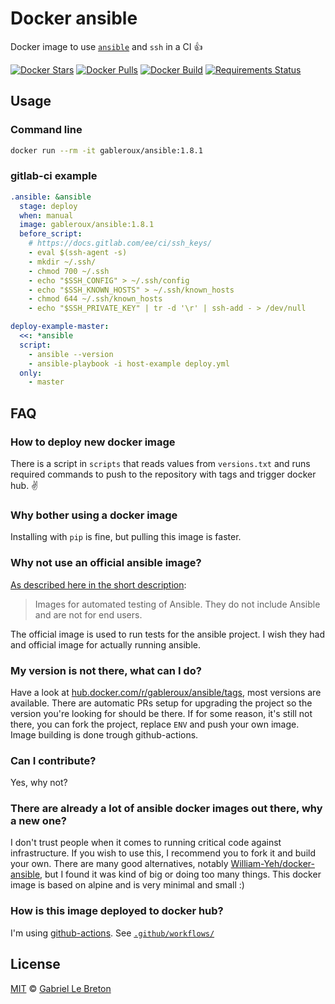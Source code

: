 # Docker ansible

Docker image to use [`ansible`](https://www.ansible.com/) and `ssh` in a CI :+1:

[![Docker Stars](https://img.shields.io/docker/stars/gableroux/ansible.svg)](https://hub.docker.com/r/gableroux/ansible)
[![Docker Pulls](https://img.shields.io/docker/pulls/gableroux/ansible.svg)](https://hub.docker.com/r/gableroux/ansible)
[![Docker Build](https://img.shields.io/docker/build/gableroux/ansible.svg)](https://hub.docker.com/r/gableroux/ansible)
[![Requirements Status](https://requires.io/github/GabLeRoux/docker-ansible/requirements.svg)](https://requires.io/github/GabLeRoux/docker-ansible/requirements/)

## Usage

### Command line

```bash
docker run --rm -it gableroux/ansible:1.8.1
```

### gitlab-ci example

```yaml
.ansible: &ansible
  stage: deploy
  when: manual
  image: gableroux/ansible:1.8.1
  before_script:
    # https://docs.gitlab.com/ee/ci/ssh_keys/
    - eval $(ssh-agent -s)
    - mkdir ~/.ssh/
    - chmod 700 ~/.ssh
    - echo "$SSH_CONFIG" > ~/.ssh/config
    - echo "$SSH_KNOWN_HOSTS" > ~/.ssh/known_hosts
    - chmod 644 ~/.ssh/known_hosts
    - echo "$SSH_PRIVATE_KEY" | tr -d '\r' | ssh-add - > /dev/null

deploy-example-master:
  <<: *ansible
  script:
    - ansible --version
    - ansible-playbook -i host-example deploy.yml
  only:
    - master
```

## FAQ

### How to deploy new docker image

There is a script in `scripts` that reads values from `versions.txt` and runs required commands to push to the repository with tags and trigger docker hub. :v:

### Why bother using a docker image

Installing with `pip` is fine, but pulling this image is faster.

### Why not use an official ansible image?

[As described here in the short description](https://store.docker.com/r/ansible/ansible):

> Images for automated testing of Ansible. They do not include Ansible and are not for end users.

The official image is used to run tests for the ansible project. I wish they had and official image for actually running ansible.

### My version is not there, what can I do?

Have a look at [hub.docker.com/r/gableroux/ansible/tags](https://hub.docker.com/r/gableroux/ansible/tags), most versions are available. There are automatic PRs setup for upgrading the project so the version you're looking for should be there. If for some reason, it's still not there, you can fork the project, replace `ENV` and push your own image. Image building is done trough github-actions.

### Can I contribute?

Yes, why not?

### There are already a lot of ansible docker images out there, why a new one?

I don't trust people when it comes to running critical code against infrastructure. If you wish to use this, I recommend you to fork it and build your own. There are many good alternatives, notably [William-Yeh/docker-ansible](https://github.com/William-Yeh/docker-ansible), but I found it was kind of big or doing too many things. This docker image is based on alpine and is very minimal and small :)

### How is this image deployed to docker hub?

I'm using [github-actions](https://github.com/features/actions). See [`.github/workflows/`](https://github.com/gableroux/docker-ansible/tree/main/.github/workflows/)

## License

[MIT](LICENSE.md) © [Gabriel Le Breton](https://gableroux.com)
